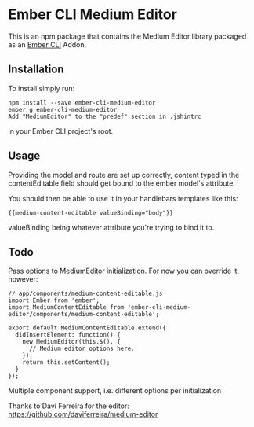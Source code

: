 # Ember CLI Medium Editor

This is an npm package that contains the Medium Editor library
packaged as an [Ember CLI](https://github.com/ember-cli/ember-cli) Addon.


## Installation
To install simply run:

```
npm install --save ember-cli-medium-editor
ember g ember-cli-medium-editor
Add "MediumEditor" to the "predef" section in .jshintrc
```
in your Ember CLI project's root.


## Usage
Providing the model and route are set up correctly, content typed in the contentEditable field should get bound to the ember model's attribute.

You should then be able to use it in your handlebars templates like this:
```
{{medium-content-editable valueBinding="body"}}
```
valueBinding being whatever attribute you're trying to bind it to.


## Todo
Pass options to MediumEditor initialization. For now you can override it, however:
```
// app/components/medium-content-editable.js
import Ember from 'ember';
import MediumContentEditable from 'ember-cli-medium-editor/components/medium-content-editable';

export default MediumContentEditable.extend({
  didInsertElement: function() {
    new MediumEditor(this.$(), {
      // Medium editor options here.
    });
    return this.setContent();
  }
});
```
Multiple component support, i.e. different options per initialization


Thanks to Davi Ferreira for the editor:
https://github.com/daviferreira/medium-editor
